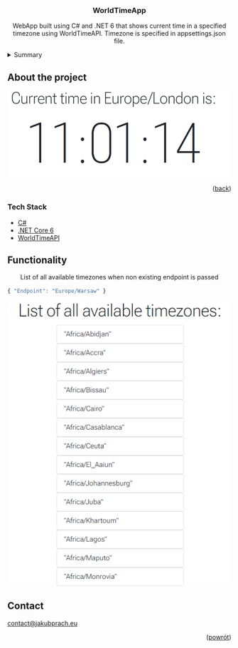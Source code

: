 <div id="top"></div>
<br />
<div align="center">

<h3 align="center">WorldTimeApp</h3>
  <p align="center">
    WebApp built using C# and .NET 6 that shows current time in a specified timezone using WorldTimeAPI.
    Timezone is specified in appsettings.json file.
  </p>
</div>



<!-- TABLE OF CONTENTS -->
<details>
  <summary>Summary</summary>
  <ol>
    <li>
      <a href="#About">About</a>
      <ul>
        <li><a href="#Tech-Stack">Tech Stack</a></li>
      </ul>
    </li>
    <li>
        <a href="#How-to-install">How to install</a>
    </li>
    <li><a href="#Functionality">Functionality</a></li>
    <li><a href="#Contact">Contact</a></li>
  </ol>
</details>



<!-- ABOUT THE PROJECT -->
## About the project

![Landing](https://github.com/jakubprach/WorldTimeApp/blob/master/landing.png)

<p align="right">(<a href="#top">back</a>)</p>



### Tech Stack
* [C#](https://docs.microsoft.com/pl-pl/dotnet/csharp/tour-of-csharp/)
* [.NET Core 6](https://docs.microsoft.com/pl-pl/dotnet/core/whats-new/dotnet-6)
* [WorldTimeAPI](http://worldtimeapi.org/)

## Functionality

<p align="center">
    List of all available timezones when non existing endpoint is passed
</p>

```javascript
{ "Endpoint": "Europe/Warsaw" }
```

![Listing](https://github.com/jakubprach/WorldTimeApp/blob/master/timezones.png)



## Contact

contact@jakubprach.eu


<p align="right">(<a href="#top">powrót</a>)</p>
